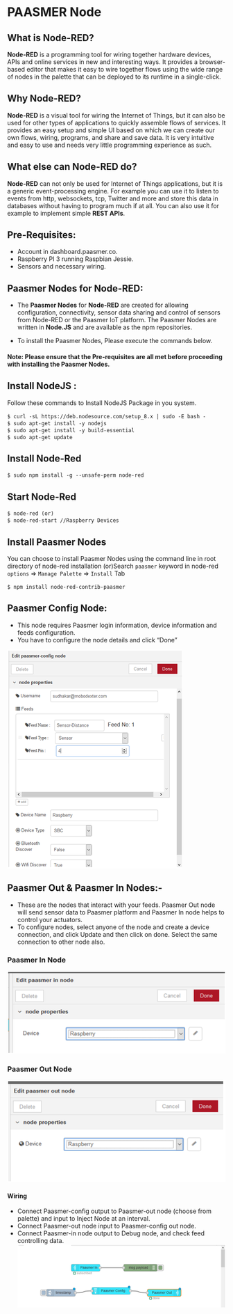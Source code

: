 # PAASMER Node

## What is Node-RED?
**Node-RED** is a programming tool for wiring together hardware devices, APIs and online services in new and interesting ways. It provides a browser-based editor that makes it easy to wire together flows using the wide range of nodes in the palette that can be deployed to its runtime in a single-click.

## Why Node-RED?
**Node-RED** is a visual tool for wiring the Internet of Things, but it can also be used for other types of applications to quickly assemble flows of services. It provides an easy setup and simple UI based on which we can create our own flows, wiring, programs, and share and save data. It is very intuitive and easy to use and needs very little programming experience as such. 

## What else can Node-RED do?
**Node-RED** can not only be used for Internet of Things applications, but it is a generic event-processing engine. For example you can use it to listen to events from http, websockets, tcp, Twitter and more and store this data in databases without having to program much if at all. You can also use it for example to implement simple **REST APIs**. 

## Pre-Requisites:
* Account in dashboard.paasmer.co.
* Raspberry PI 3 running Raspbian Jessie.
* Sensors and necessary wiring.

## Paasmer Nodes for Node-RED:
* The **Paasmer Nodes** for **Node-RED** are created for allowing configuration, connectivity, sensor data sharing and control of sensors from Node-RED or the Paasmer IoT platform. The Paasmer Nodes are written in **Node.JS** and are available as the npm repositories. 

* To install the Paasmer Nodes, Please execute the commands below.
#### Note: Please ensure that the Pre-requisites are all met before proceeding with installing the Paasmer Nodes.

## Install NodeJS :
Follow these commands to Install NodeJS Package in you system.
```
$ curl -sL https://deb.nodesource.com/setup_8.x | sudo -E bash -
$ sudo apt-get install -y nodejs
$ sudo apt-get install -y build-essential
$ sudo apt-get update
```

## Install Node-Red
```
$ sudo npm install -g --unsafe-perm node-red
```

## Start Node-Red
```
$ node-red (or)
$ node-red-start //Raspberry Devices
```

## Install Paasmer Nodes
You can choose to install Paasmer Nodes using the command line in root directory of node-red installation (or)Search `paasmer` keyword in node-red `options` => `Manage Palette` => `Install` Tab
```
$ npm install node-red-contrib-paasmer 
```

## Paasmer Config Node:
* This node requires Paasmer login information, device information and feeds configuration. 
* You have to configure the node details and click “Done”

 ![image](https://github.com/PaasmerIoT/Paasmer-Node/blob/master/Images/Paasmer_config.png?raw=true)

## Paasmer Out & Paasmer In Nodes:-
* These are the nodes that interact with your feeds. Paasmer Out node will send sensor data to Paasmer platform and Paasmer In node helps to control your actuators.
* To configure nodes, select anyone of the node and create a device connection, and click Update and then click on done. Select the same connection to other node also.
 
### Paasmer In Node
 ![image](https://github.com/PaasmerIoT/Paasmer-Node/blob/master/Images/Paasmer_In.png?raw=true)
### Paasmer Out Node
![image](https://github.com/PaasmerIoT/Paasmer-Node/blob/master/Images/Paasmer_Out.png?raw=true)

#### Wiring
* Connect Paasmer-config output to Paasmer-out node (choose from palette) and input to Inject Node at an interval.
* Connect Paasmer-out node input to Paasmer-config out node.
* Connect Paasmer-in node output to Debug node, and check feed controlling data.
![image](https://github.com/PaasmerIoT/Paasmer-Node/blob/master/Images/Paasmer_Wiring.png?raw=true)
 
